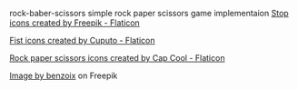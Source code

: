  rock-baber-scissors
simple rock paper scissors game implementaion
<a href="https://www.flaticon.com/free-icons/stop" title="stop icons">Stop icons created by Freepik - Flaticon</a>


<a href="https://www.flaticon.com/free-icons/fist" title="fist icons">Fist icons created by Cuputo - Flaticon</a>

<a href="https://www.flaticon.com/free-icons/rock-paper-scissors" title="rock paper scissors icons">Rock paper scissors icons created by Cap Cool - Flaticon</a>

<a href="https://www.freepik.com/free-photo/abstract-luxury-gradient-blue-background-smooth-dark-blue-with-black-vignette-studio-banner_15873180.htm#query=game%20background&position=8&from_view=keyword">Image by benzoix</a> on Freepik